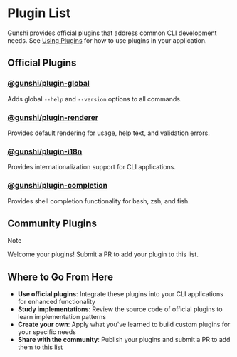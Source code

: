 # Plugin List

Gunshi provides official plugins that address common CLI development needs. See [Using Plugins](./getting-started.md) for how to use plugins in your application.

## Official Plugins

### [@gunshi/plugin-global](https://github.com/kazupon/gunshi/tree/main/packages/plugin-global)

Adds global `--help` and `--version` options to all commands.

### [@gunshi/plugin-renderer](https://github.com/kazupon/gunshi/tree/main/packages/plugin-renderer)

Provides default rendering for usage, help text, and validation errors.

### [@gunshi/plugin-i18n](https://github.com/kazupon/gunshi/tree/main/packages/plugin-i18n)

Provides internationalization support for CLI applications.

### [@gunshi/plugin-completion](https://github.com/kazupon/gunshi/tree/main/packages/plugin-completion)

Provides shell completion functionality for bash, zsh, and fish.

## Community Plugins

<!-- eslint-disable markdown/no-missing-label-refs -->

> [!NOTE]
> Welcome your plugins! Submit a PR to add your plugin to this list.

<!-- eslint-enable markdown/no-missing-label-refs -->

## Where to Go From Here

- **Use official plugins**: Integrate these plugins into your CLI applications for enhanced functionality
- **Study implementations**: Review the source code of official plugins to learn implementation patterns
- **Create your own**: Apply what you've learned to build custom plugins for your specific needs
- **Share with the community**: Publish your plugins and submit a PR to add them to this list
